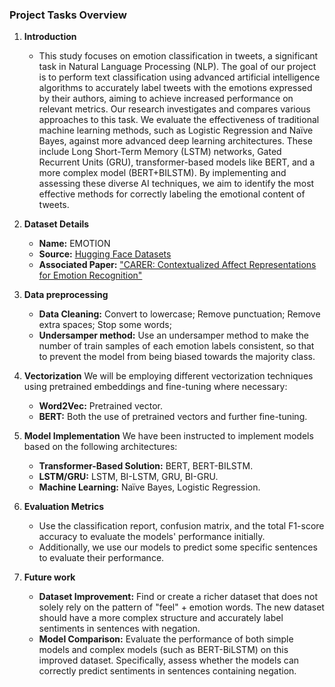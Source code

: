 ### Project Tasks Overview

1. **Introduction**
   - This study focuses on emotion classification in tweets, a significant task in Natural Language Processing (NLP). The goal of our project is to perform text classification using advanced artificial intelligence algorithms to accurately label tweets with the emotions expressed by their authors, aiming to achieve increased performance on relevant metrics. Our research investigates and compares various approaches to this task. We evaluate the effectiveness of traditional machine learning methods, such as Logistic Regression and Naïve Bayes, against more advanced deep learning architectures. These include Long Short-Term Memory (LSTM) networks, Gated Recurrent Units (GRU), transformer-based models like BERT, and a more complex model (BERT+BILSTM). By implementing and assessing these diverse AI techniques, we aim to identify the most effective methods for correctly labeling the emotional content of tweets.

2. **Dataset Details**
   - **Name:** EMOTION
   - **Source:** [Hugging Face Datasets](https://huggingface.co/datasets/dair-ai/emotion)
   - **Associated Paper:** ["CARER: Contextualized Affect Representations for Emotion Recognition"](https://aclanthology.org/D18-1404/)
     
3. **Data preprocessing**
   - **Data Cleaning:** Convert to lowercase; Remove punctuation; Remove extra spaces; Stop some words;
   - **Undersamper method:** Use an undersamper method to make the number of train samples of each emotion labels consistent, so that to prevent the model from being biased towards the majority class.

4. **Vectorization**
   We will be employing different vectorization techniques using pretrained embeddings and fine-tuning where necessary:
   - **Word2Vec:** Pretrained vector.
   - **BERT:** Both the use of pretrained vectors and further fine-tuning.

5. **Model Implementation**
   We have been instructed to implement models based on the following architectures:
   - **Transformer-Based Solution:** BERT, BERT-BILSTM.
   - **LSTM/GRU:** LSTM, BI-LSTM, GRU, BI-GRU.
   - **Machine Learning:** Naïve Bayes, Logistic Regression.

6. **Evaluation Metrics**
   - Use the classification report, confusion matrix, and the total F1-score accuracy to evaluate the models' performance initially.
   - Additionally, we use our models to predict some specific sentences to evaluate their performance.

7. **Future work**
   - **Dataset Improvement:** Find or create a richer dataset that does not solely rely on the pattern of "feel" + emotion words. The new dataset should have a more complex structure and accurately label sentiments in sentences with negation.
   - **Model Comparison:** Evaluate the performance of both simple models and complex models (such as BERT-BiLSTM) on this improved dataset. Specifically, assess whether the models can correctly predict sentiments in sentences containing negation.





